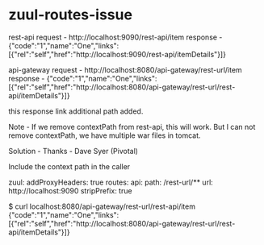 # zuul-routes-issue


rest-api 
request - 
   http://localhost:9090/rest-api/item
response -
   {"code":"1","name":"One","links":[{"rel":"self","href":"http://localhost:9090/rest-api/itemDetails"}]}


api-gateway
request - 
  http://localhost:8080/api-gateway/rest-url/item
response -
  {"code":"1","name":"One","links":[{"rel":"self","href":"http://localhost:8080/api-gateway/rest-url/rest-api/itemDetails"}]}
  
  this response link additional path added.
    
Note - If we remove contextPath from rest-api, this will work. But I can not remove contextPath, we have multiple war files in tomcat.     


Solution -  Thanks - Dave Syer (Pivotal)

 Include the context path in the caller
 
 zuul:
   addProxyHeaders: true
   routes:
     api:
       path: /rest-url/**
       url: http://localhost:9090
       stripPrefix: true
  
 $ curl localhost:8080/api-gateway/rest-url/rest-api/item
 {"code":"1","name":"One","links":[{"rel":"self","href":"http://localhost:8080/api-gateway/rest-url/rest-api/itemDetails"}]}      

